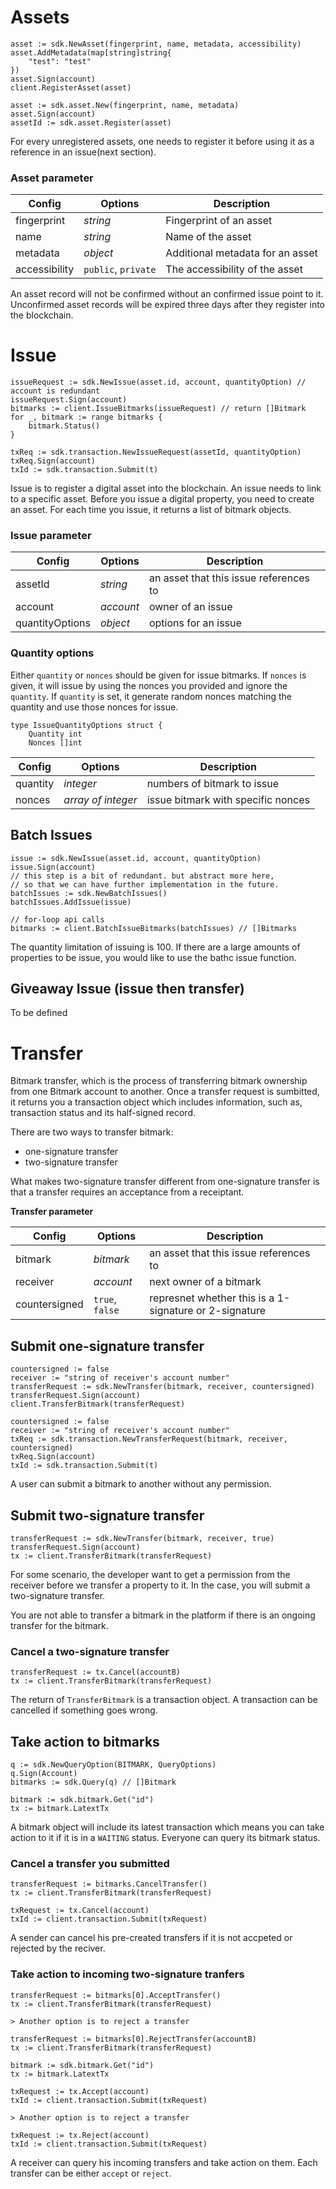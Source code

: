 # Assets

```go--v1
asset := sdk.NewAsset(fingerprint, name, metadata, accessibility)
asset.AddMetadata(map[string]string{
    "test": "test"
})
asset.Sign(account)
client.RegisterAsset(asset)
```

```go--v2
asset := sdk.asset.New(fingerprint, name, metadata)
asset.Sign(account)
assetId := sdk.asset.Register(asset)
```

For every unregistered assets, one needs to register it before using it as a reference in an issue(next section).

### Asset parameter

Config    | Options       | Description
--------- | -----------    | -----------
fingerprint   | _string_     | Fingerprint of an asset
name   | _string_ | Name of the asset
metadata   | _object_ | Additional metadata for an asset
accessibility   | `public`, `private` | The accessibility of the asset

<aside class="notice">
An asset record will not be confirmed without an confirmed issue point to it. Unconfirmed asset records will be expired three days after they register into the blockchain.
</aside>

# Issue

```go--v1
issueRequest := sdk.NewIssue(asset.id, account, quantityOption) // account is redundant
issueRequest.Sign(account)
bitmarks := client.IssueBitmarks(issueRequest) // return []Bitmark
for _, bitmark := range bitmarks {
    bitmark.Status()
}
```

```go--v2
txReq := sdk.transaction.NewIssueRequest(assetId, quantityOption)
txReq.Sign(account)
txId := sdk.transaction.Submit(t)
```

Issue is to register a digital asset into the blockchain. An issue needs to link to a specific asset. Before you issue a digital property, you need to create an asset. For each time you issue, it returns a list of bitmark objects.

### Issue parameter

Config    | Options   | Description
--------- | ----------- | -----------
assetId   | _string_  | an asset that this issue references to
account   | _account_ | owner of an issue
quantityOptions   | _object_ | options for an issue

### Quantity options

Either `quantity` or `nonces` should be given for issue bitmarks.
If `nonces` is given, it will issue by using the nonces you provided and ignore the `quantity`.
If `quantity` is set, it generate random nonces matching the quantity and use those nonces for issue.

```go--v1
type IssueQuantityOptions struct {
    Quantity int
    Nonces []int
```

Config      | Options   | Description
---------  | ----------- | -----------
quantity   | _integer_  | numbers of bitmark to issue
nonces     | _array of integer_ | issue bitmark with specific nonces

## Batch Issues

```go--v1
issue := sdk.NewIssue(asset.id, account, quantityOption)
issue.Sign(account)
// this step is a bit of redundant. but abstract more here,
// so that we can have further implementation in the future.
batchIssues := sdk.NewBatchIssues()
batchIssues.AddIssue(issue)

// for-loop api calls
bitmarks := client.BatchIssueBitmarks(batchIssues) // []Bitmarks
```

The quantity limitation of issuing is 100. If there are a large amounts of properties to be issue, you would like to use the bathc issue function.

## Giveaway Issue (issue then transfer)

To be defined

# Transfer

Bitmark transfer, which is the process of transferring bitmark ownership from one Bitmark account to another. Once a transfer request is sumbitted, it returns you a transaction object which includes information, such as, transaction status and its half-signed record.

There are two ways to transfer bitmark:

- one-signature transfer
- two-signature transfer

What makes two-signature transfer different from one-signature transfer is that a transfer requires an acceptance from a receiptant.

**Transfer parameter**

Config    | Options   | Description
--------- | ----------- | -----------
bitmark   | _bitmark_  | an asset that this issue references to
receiver   | _account_ | next owner of a bitmark
countersigned   | `true`, `false` | represnet whether this is a 1-signature or 2-signature

## Submit one-signature transfer

```go--v1
countersigned := false
receiver := "string of receiver's account number"
transferRequest := sdk.NewTransfer(bitmark, receiver, countersigned)
transferRequest.Sign(account)
client.TransferBitmark(transferRequest)
```

```go--v2
countersigned := false
receiver := "string of receiver's account number"
txReq := sdk.transaction.NewTransferRequest(bitmark, receiver, countersigned)
txReq.Sign(account)
txId := sdk.transaction.Submit(t)
```

A user can submit a bitmark to another without any permission.


## Submit two-signature transfer

```go--v1
transferRequest := sdk.NewTransfer(bitmark, receiver, true)
transferRequest.Sign(account)
tx := client.TransferBitmark(transferRequest)
```

For some scenario, the developer want to get a permission from the receiver before we transfer a property to it. In the case, you will submit a two-signature transfer.

<aside class="notice">
You are not able to transfer a bitmark in the platform if there is an ongoing transfer for the bitmark.
</aside>

### Cancel a two-signature transfer

```go--v1
transferRequest := tx.Cancel(accountB)
tx := client.TransferBitmark(transferRequest)
```

The return of `TransferBitmark` is a transaction object. A transaction can be cancelled if something goes wrong.

## Take action to bitmarks

```go--v1
q := sdk.NewQueryOption(BITMARK, QueryOptions)
q.Sign(Account)
bitmarks := sdk.Query(q) // []Bitmark
```

```go--v2
bitmark := sdk.bitmark.Get("id")
tx := bitmark.LatextTx
```

A bitmark object will include its latest transaction which means you can take action to it if it is in a `WAITING` status. Everyone can query its bitmark status.


### Cancel a transfer you submitted

```go--v1
transferRequest := bitmarks.CancelTransfer()
tx := client.TransferBitmark(transferRequest)
```

```go--v2
txRequest := tx.Cancel(account)
txId := client.transaction.Submit(txRequest)
```

A sender can cancel his pre-created transfers if it is not accpeted or rejected by the reciver.

### Take action to incoming two-signature tranfers

```go--v1
transferRequest := bitmarks[0].AcceptTransfer()
tx := client.TransferBitmark(transferRequest)

> Another option is to reject a transfer

transferRequest := bitmarks[0].RejectTransfer(accountB)
tx := client.TransferBitmark(transferRequest)
```

```go--v2
bitmark := sdk.bitmark.Get("id")
tx := bitmark.LatextTx

txRequest := tx.Accept(account)
txId := client.transaction.Submit(txRequest)

> Another option is to reject a transfer

txRequest := tx.Reject(account)
txId := client.transaction.Submit(txRequest)
```

A receiver can query his incoming transfers and take action on them. Each transfer can be either `accept` or `reject`.
